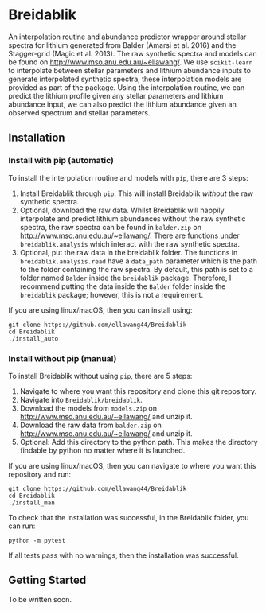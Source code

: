 # Breidablik
An interpolation routine and abundance predictor wrapper around stellar spectra for lithium generated from Balder (Amarsi et al. 2016) and the Stagger-grid (Magic et al. 2013). The raw synthetic spectra and models can be found on http://www.mso.anu.edu.au/~ellawang/. We use `scikit-learn` to interpolate between stellar parameters and lithium abundance inputs to generate interpolated synthetic spectra, these interpolation models are provided as part of the package. Using the interpolation routine, we can predict the lithium profile given any stellar parameters and lithium abundance input, we can also predict the lithium abundance given an observed spectrum and stellar parameters.

## Installation
### Install with pip (automatic)
To install the interpolation routine and models with `pip`, there are 3 steps:  
1. Install Breidablik through `pip`. This will install Breidablik _without_ the raw synthetic spectra.  
2. Optional, download the raw data. Whilst Breidablik will happily interpolate and predict lithium abundances without the raw synthetic spectra, the raw spectra can be found in `balder.zip` on http://www.mso.anu.edu.au/~ellawang/. There are functions under `breidablik.analysis` which interact with the raw synthetic spectra.
3. Optional, put the raw data in the breidablik folder. The functions in `breidablik.analysis.read` have a `data_path` parameter which is the path to the folder containing the raw spectra. By default, this path is set to a folder named `Balder` inside the `breidablik` package. Therefore, I recommend putting the data inside the `Balder` folder inside the `breidablik` package; however, this is not a requirement.  

If you are using linux/macOS, then you can install using:
```
git clone https://github.com/ellawang44/Breidablik
cd Breidablik
./install_auto
```

### Install without pip (manual)
To install Breidablik without using `pip`, there are 5 steps:

1. Navigate to where you want this repository and clone this git repository.
2. Navigate into `Breidablik/breidablik`.
3. Download the models from `models.zip` on http://www.mso.anu.edu.au/~ellawang/ and unzip it.
4. Download the raw data from `balder.zip` on http://www.mso.anu.edu.au/~ellawang/ and unzip it.
5. Optional: Add this directory to the python path. This makes the directory findable by python no matter where it is launched.

If you are using linux/macOS, then you can navigate to where you want this repository and run:
```
git clone https://github.com/ellawang44/Breidablik
cd Breidablik
./install_man
```

To check that the installation was successful, in the Breidablik folder, you can run:
```
python -m pytest
```
If all tests pass with no warnings, then the installation was successful. 

## Getting Started
To be written soon.
